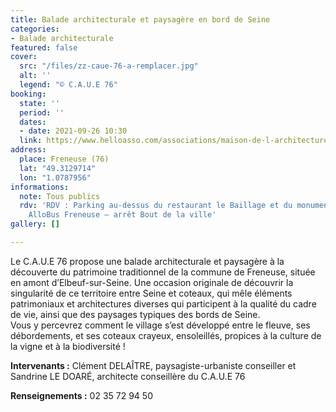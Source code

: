 ```yaml
---
title: Balade architecturale et paysagère en bord de Seine
categories:
- Balade architecturale
featured: false
cover:
  src: "/files/zz-caue-76-a-remplacer.jpg"
  alt: ''
  legend: "© C.A.U.E 76"
booking:
  state: ''
  period: ''
  dates:
  - date: 2021-09-26 10:30
  link: https://www.helloasso.com/associations/maison-de-l-architecture-de-normandie-le-forum/evenements/balade-architecturale-et-paysagere-en-bord-de-seine
address:
  place: Freneuse (76)
  lat: "49.3129714"
  lon: "1.0787956"
informations:
  note: Tous publics
  rdv: 'RDV : Parking au-dessus du restaurant le Baillage et du monument aux morts.
    AlloBus Freneuse – arrêt Bout de la ville'
gallery: []

---
```

Le C.A.U.E 76 propose une balade architecturale et paysagère à la découverte du patrimoine traditionnel de la commune de Freneuse, située en amont d’Elbeuf-sur-Seine. Une occasion originale de découvrir la singularité de ce territoire entre Seine et coteaux, qui mêle éléments patrimoniaux et architectures diverses qui participent à la qualité du cadre de vie, ainsi que des paysages typiques des bords de Seine.   
 Vous y percevrez comment le village s’est développé entre le fleuve, ses débordements, et ses coteaux crayeux, ensoleillés, propices à la culture de la vigne et à la biodiversité !

**Intervenants :** Clément DELAÎTRE, paysagiste-urbaniste conseiller et Sandrine LE DOARÉ, architecte conseillère du C.A.U.E 76

**Renseignements :** 02 35 72 94 50